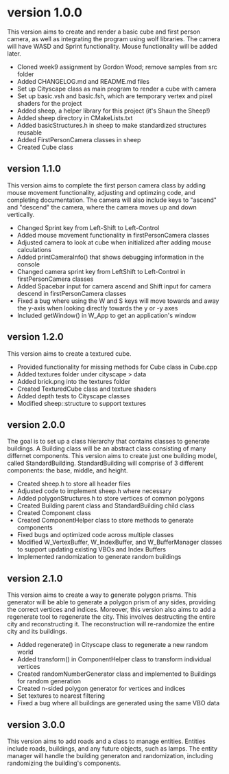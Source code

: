 # version 1.0.0
This version aims to create and render a basic cube and first person camera, as well as integrating the program using
wolf libraries. The camera will have WASD and Sprint functionality. Mouse functionality will be added later.

- Cloned week9 assignment by Gordon Wood; remove samples from src folder
- Added CHANGELOG.md and README.md files
- Set up Cityscape class as main program to render a cube with camera
- Set up basic.vsh and basic.fsh, which are temporary vertex and pixel shaders for the project
- Added sheep, a helper library for this project (it's Shaun the Sheep!)
- Added sheep directory in CMakeLists.txt
- Added basicStructures.h in sheep to make standardized structures reusable
- Added FirstPersonCamera classes in sheep
- Created Cube class

## version 1.1.0
This version aims to complete the first person camera class by adding mouse movement functionality, adjusting and
optimzing code, and completing documentation. The camera will also include keys to "ascend" and "descend" the camera,
where the camera moves up and down vertically.

- Changed Sprint key from Left-Shift to Left-Control
- Added mouse movement functionality in firstPersonCamera classes
- Adjusted camera to look at cube when initialized after adding mouse calculations
- Added printCameraInfo() that shows debugging information in the console
- Changed camera sprint key from LeftShift to Left-Control in firstPersonCamera classes
- Added Spacebar input for camera ascend and Shift input for camera descend in firstPersonCamera classes
- Fixed a bug where using the W and S keys will move towards and away the y-axis when looking directly towards the y or
  -y axes
- Included getWindow() in W_App to get an application's window

## version 1.2.0
This version aims to create a textured cube.

- Provided functionality for missing methods for Cube class in Cube.cpp
- Added textures folder under cityscape > data
- Added brick.png into the textures folder
- Created TexturedCube class and texture shaders
- Added depth tests to Cityscape classes
- Modified sheep::structure to support textures

## version 2.0.0
The goal is to set up a class hierarchy that contains classes to generate buildings. A Building class will be an
abstract class consisting of many differnet components. This version aims to create just one building model, called 
StandardBuilding. StandardBuilding will comprise of 3 different components: the base, middle, and height.

- Created sheep.h to store all header files
- Adjusted code to implement sheep.h where necessary
- Added polygonStructures.h to store vertices of common polygons
- Created Building parent class and StandardBuilding child class
- Created Component class
- Created ComponentHelper class to store methods to generate components
- Fixed bugs and optimized code across multiple classes
- Modified W_VertexBuffer, W_IndexBuffer, and W_BufferManager classes to support updating existing VBOs and Index
  Buffers
- Implemented randomization to generate random buildings

## version 2.1.0
This version aims to create a way to generate polygon prisms. This generator will be able to generate a polygon prism
of any sides, providing the correct vertices and indices. Moreover, this version also aims to add a regenerate tool to
regenerate the city. This involves destructing the entire city and reconstructing it. The reconstruction will
re-randomize the entire city and its buildings.

- Added regenerate() in Cityscape class to regenerate a new random world
- Added transform() in ComponentHelper class to transform individual vertices
- Created randomNumberGenerator class and implemented to Buildings for random generation
- Created n-sided polygon generator for vertices and indices
- Set textures to nearest filtering
- Fixed a bug where all buildings are generated using the same VBO data

## version 3.0.0
This version aims to add roads and a class to manage entities. Entities include roads, buildings, and any future objects,
such as lamps. The entity manager will handle the building generaton and randomization, including randomizing the
building's components.


